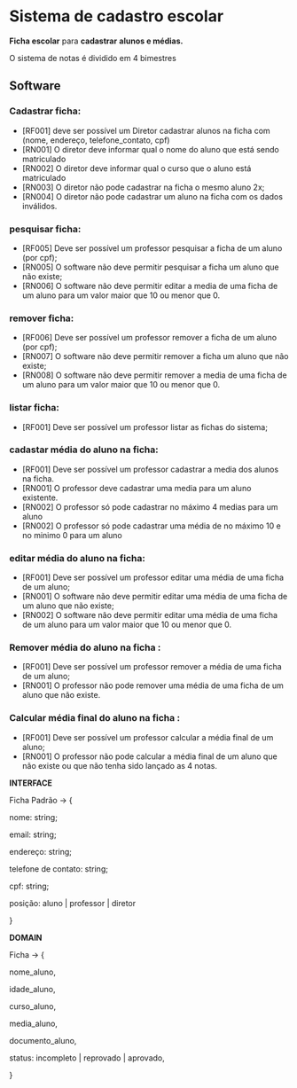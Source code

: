 # Sistema de cadastro escolar

**Ficha escolar** para **cadastrar** **alunos e médias.**

O sistema de notas é dividido em 4 bimestres

## Software

### Cadastrar ficha:

- [RF001] deve ser possível um Diretor cadastrar alunos na ficha com (nome, endereço, telefone_contato, cpf)
- [RN001] O diretor deve informar qual o nome do aluno que está sendo matriculado
- [RN002] O diretor deve informar qual o curso que o aluno está matriculado
- [RN003] O diretor não pode cadastrar na ficha o mesmo aluno 2x;
- [RN004] O diretor não pode cadastrar um aluno na ficha com os dados inválidos.

### pesquisar ficha:

- [RF005] Deve ser possível um professor pesquisar a ficha de um aluno (por cpf);
- [RN005] O software não deve permitir pesquisar a ficha um aluno que não existe;
- [RN006] O software não deve permitir editar a media de uma ficha de um aluno para um valor maior que 10 ou menor que 0.

### remover ficha:

- [RF006] Deve ser possível um professor remover a ficha de um aluno (por cpf);
- [RN007] O software não deve permitir remover a ficha um aluno que não existe;
- [RN008] O software não deve permitir remover a media de uma ficha de um aluno para um valor maior que 10 ou menor que 0.

### listar ficha:

- [RF001] Deve ser possível um professor listar as fichas do sistema;

### cadastar média do aluno na ficha:

- [RF001] Deve ser possível um professor cadastrar a media dos alunos na ficha.
- [RN001] O professor deve cadastrar uma media para um aluno existente.
- [RN002] O professor só pode cadastrar no máximo 4 medias para um aluno
- [RN002] O professor só pode cadastrar uma média de no máximo 10 e no minimo 0 para um aluno

### editar média do aluno na ficha:

- [RF001] Deve ser possível um professor editar uma média de uma ficha de um aluno;
- [RN001] O software não deve permitir editar uma média de uma ficha de um aluno que não existe;
- [RN002] O software não deve permitir editar uma média de uma ficha de um aluno para um valor maior que 10 ou menor que 0.

### Remover média do aluno na ficha :

- [RF001] Deve ser possível um professor remover a média de uma ficha de um aluno;
- [RN001] O professor não pode remover uma média de uma ficha de um aluno que não existe.

### Calcular média final do aluno na ficha :

- [RF001] Deve ser possível um professor calcular a média final de um aluno;
- [RN001] O professor não pode calcular a média final de um aluno que não existe ou que não tenha sido lançado as 4 notas.

**INTERFACE**

Ficha Padrão → {

nome: string;

email: string;

endereço: string;

telefone de contato: string;

cpf: string;

posição: aluno | professor | diretor

}

**DOMAIN**

Ficha → {

nome_aluno,

idade_aluno,

curso_aluno,

media_aluno,

documento_aluno,

status: incompleto | reprovado | aprovado,

}
